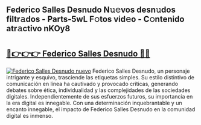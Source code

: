 ## Federico Salles Desnudo N𝚞𝚎vos desn𝚞dos filtr𝚊dos - Parts-5wL F𝚘tos vid𝚎o - C𝚘ntenido atr𝚊ctivo nKOy8

# <h2><a href="http://mbcyti.tromn.icu/?c=Federico+Salles+Desnudo">🔗👉👉👉 Federico Salles Desnudo 🔗🔗</a></h2>

[![Federico Salles Desnudo nuevo](https://i.imgur.com/pEAQMta.gif)](http://mbcyti.tromn.icu/?c=Federico+Salles+Desnudo)
Federico Salles Desnudo, un personaje intrigante y esquivo, trasciende las etiquetas simples. Su estilo distintivo de comunicación en línea ha cautivado y provocado críticas, generando debates sobre ética, individualidad y las complejidades de las sociedades digitales. Independientemente de sus esfuerzos futuros, su importancia en la era digital es innegable. Con una determinación inquebrantable y un encanto innegable, el impacto de Federico Salles Desnudo en la comunidad digital es inmenso.
